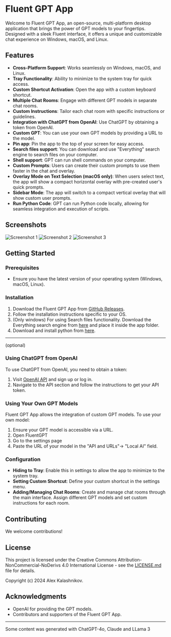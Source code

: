 # Fluent GPT App

Welcome to Fluent GPT App, an open-source, multi-platform desktop application that brings the power of GPT models to your fingertips. Designed with a sleek Fluent interface, it offers a unique and customizable chat experience on Windows, macOS, and Linux.

## Features

- **Cross-Platform Support**: Works seamlessly on Windows, macOS, and Linux.
- **Tray Functionality**: Ability to minimize to the system tray for quick access.
- **Custom Shortcut Activation**: Open the app with a custom keyboard shortcut.
- **Multiple Chat Rooms**: Engage with different GPT models in separate chat rooms.
- **Custom Instructions**: Tailor each chat room with specific instructions or guidelines.
- **Integration with ChatGPT from OpenAI**: Use ChatGPT by obtaining a token from OpenAI.
- **Custom GPT**: You can use your own GPT models by providing a URL to the model. 
- **Pin app**: Pin the app to the top of your screen for easy access.
- **Search files support**: You can download and use "Everything" search engine to search files on your computer.
- **Shell support**: GPT can run shell commands on your computer.
- **Custom Prompts**: Users can create their custom prompts to use them faster in the chat and overlay.
- **Overlay Mode on Text Selection (macOS only)**: When users select text, the app will show a compact horizontal overlay with pre-created user's quick prompts.
- **Sidebar Mode**: The app will switch to a compact vertical overlay that will show custom user prompts.
- **Run Python Code**: GPT can run Python code locally, allowing for seamless integration and execution of scripts.

## Screenshots

![Screenshot 1](1.png)
![Screenshot 2](2.png)
![Screenshot 3](3.png)

## Getting Started

### Prerequisites

- Ensure you have the latest version of your operating system (Windows, macOS, Linux).

### Installation

1. Download the Fluent GPT App from [GitHub Releases](#).
2. Follow the installation instructions specific to your OS.
3. (Only windows) For using Search files functionality. Download the Everything search engine from [here](https://www.voidtools.com/support/everything/command_line_interface/) and place it inside the app folder.
4. Download and install python from [here](https://www.python.org/downloads/).
   
---
(optional)


### Using ChatGPT from OpenAI

To use ChatGPT from OpenAI, you need to obtain a token:

1. Visit [OpenAI API](https://beta.openai.com/signup/) and sign up or log in.
2. Navigate to the API section and follow the instructions to get your API token.

### Using Your Own GPT Models

Fluent GPT App allows the integration of custom GPT models. To use your own model:

1. Ensure your GPT model is accessible via a URL.
2. Open FluentGPT
3. Go to the settings page
4. Paste the URL of your model in the "API and URLs"-> "Local AI" field.

### Configuration

- **Hiding to Tray**: Enable this in settings to allow the app to minimize to the system tray.
- **Setting Custom Shortcut**: Define your custom shortcut in the settings menu.
- **Adding/Managing Chat Rooms**: Create and manage chat rooms through the main interface. Assign different GPT models and set custom instructions for each room.

## Contributing

We welcome contributions!

## License

This project is licensed under the Creative Commons Attribution-NonCommercial-NoDerivs 4.0 International License - see the [LICENSE.md](LICENSE.md) file for details.

Copyright (c) 2024 Alex Kalashnikov.

## Acknowledgments

- OpenAI for providing the GPT models.
- Contributors and supporters of the Fluent GPT App.

---
Some content was generated with ChatGPT-4o, Claude and LLama 3

